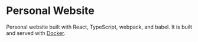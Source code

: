 # Personal Website

Personal website built with React, TypeScript, webpack, and babel. It is built and served with [Docker](https://www.docker.com/).
